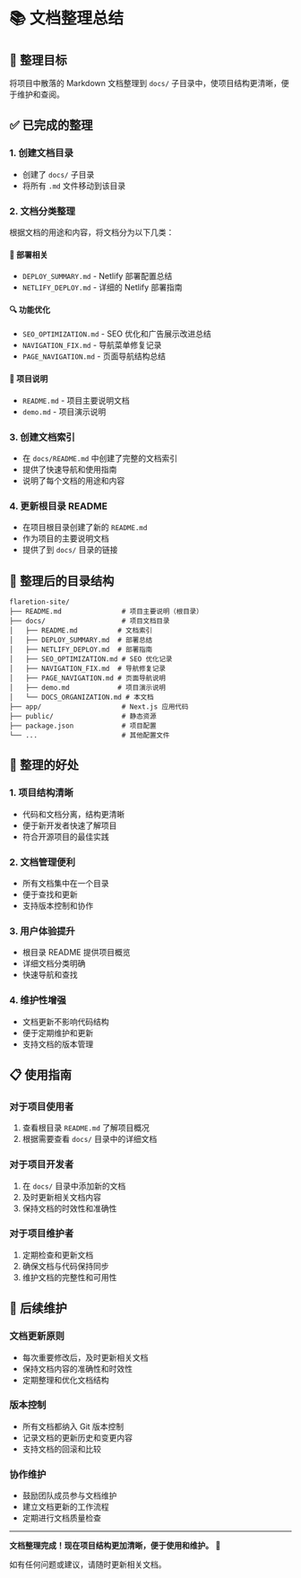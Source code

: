 # 📚 文档整理总结

## 🎯 整理目标

将项目中散落的 Markdown 文档整理到 `docs/` 子目录中，使项目结构更清晰，便于维护和查阅。

## ✅ 已完成的整理

### 1. 创建文档目录
- 创建了 `docs/` 子目录
- 将所有 `.md` 文件移动到该目录

### 2. 文档分类整理
根据文档的用途和内容，将文档分为以下几类：

#### 🚀 部署相关
- `DEPLOY_SUMMARY.md` - Netlify 部署配置总结
- `NETLIFY_DEPLOY.md` - 详细的 Netlify 部署指南

#### 🔍 功能优化
- `SEO_OPTIMIZATION.md` - SEO 优化和广告展示改进总结
- `NAVIGATION_FIX.md` - 导航菜单修复记录
- `PAGE_NAVIGATION.md` - 页面导航结构总结

#### 📖 项目说明
- `README.md` - 项目主要说明文档
- `demo.md` - 项目演示说明

### 3. 创建文档索引
- 在 `docs/README.md` 中创建了完整的文档索引
- 提供了快速导航和使用指南
- 说明了每个文档的用途和内容

### 4. 更新根目录 README
- 在项目根目录创建了新的 `README.md`
- 作为项目的主要说明文档
- 提供了到 `docs/` 目录的链接

## 📁 整理后的目录结构

```
flaretion-site/
├── README.md               # 项目主要说明（根目录）
├── docs/                   # 项目文档目录
│   ├── README.md          # 文档索引
│   ├── DEPLOY_SUMMARY.md  # 部署总结
│   ├── NETLIFY_DEPLOY.md  # 部署指南
│   ├── SEO_OPTIMIZATION.md # SEO 优化记录
│   ├── NAVIGATION_FIX.md  # 导航修复记录
│   ├── PAGE_NAVIGATION.md # 页面导航说明
│   ├── demo.md            # 项目演示说明
│   └── DOCS_ORGANIZATION.md # 本文档
├── app/                    # Next.js 应用代码
├── public/                 # 静态资源
├── package.json            # 项目配置
└── ...                     # 其他配置文件
```

## 🎯 整理的好处

### 1. 项目结构清晰
- 代码和文档分离，结构更清晰
- 便于新开发者快速了解项目
- 符合开源项目的最佳实践

### 2. 文档管理便利
- 所有文档集中在一个目录
- 便于查找和更新
- 支持版本控制和协作

### 3. 用户体验提升
- 根目录 README 提供项目概览
- 详细文档分类明确
- 快速导航和查找

### 4. 维护性增强
- 文档更新不影响代码结构
- 便于定期维护和更新
- 支持文档的版本管理

## 📋 使用指南

### 对于项目使用者
1. 查看根目录 `README.md` 了解项目概况
2. 根据需要查看 `docs/` 目录中的详细文档

### 对于项目开发者
1. 在 `docs/` 目录中添加新的文档
2. 及时更新相关文档内容
3. 保持文档的时效性和准确性

### 对于项目维护者
1. 定期检查和更新文档
2. 确保文档与代码保持同步
3. 维护文档的完整性和可用性

## 🔄 后续维护

### 文档更新原则
- 每次重要修改后，及时更新相关文档
- 保持文档内容的准确性和时效性
- 定期整理和优化文档结构

### 版本控制
- 所有文档都纳入 Git 版本控制
- 记录文档的更新历史和变更内容
- 支持文档的回滚和比较

### 协作维护
- 鼓励团队成员参与文档维护
- 建立文档更新的工作流程
- 定期进行文档质量检查

---

**文档整理完成！现在项目结构更加清晰，便于使用和维护。** 🎉

如有任何问题或建议，请随时更新相关文档。
